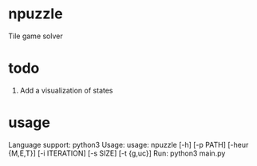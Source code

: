 # npuzzle
Tile game solver

# todo
1. Add a visualization of states

# usage

Language support: python3
Usage: usage: npuzzle [-h] [-p PATH] [-heur {M,E,T}] [-i ITERATION] [-s SIZE] [-t {g,uc}]
Run: python3 main.py

